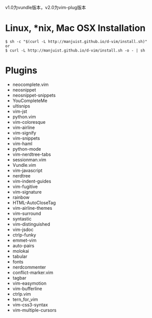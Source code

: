 v1.0为vundle版本，v2.0为vim-plug版本

# Linux, *nix, Mac OSX Installation #
```
$ sh -c "$(curl -L http://manjuist.github.io/d-vim/install.sh)"
or
$ curl -L http://manjuist.github.io/d-vim/install.sh -o - | sh
```
# Plugins #
* neocomplete.vim
* neosnippet
* neosnippet-snippets
* YouCompleteMe
* ultisnips
* vim-jst
* python.vim
* vim-coloresque
* vim-airline
* vim-signify
* vim-snippets
* vim-haml
* python-mode
* vim-nerdtree-tabs
* sessionman.vim
* Vundle.vim
* vim-javascript
* nerdtree
* vim-indent-guides
* vim-fugitive
* vim-signature
* rainbow
* HTML-AutoCloseTag
* vim-airline-themes
* vim-surround
* syntastic
* vim-distinguished
* vim-jsdoc
* ctrlp-funky
* emmet-vim
* auto-pairs
* molokai
* tabular
* fonts
* nerdcommenter
* conflict-marker.vim
* tagbar
* vim-easymotion
* vim-bufferline
* ctrlp.vim
* tern_for_vim
* vim-css3-syntax
* vim-multiple-cursors
